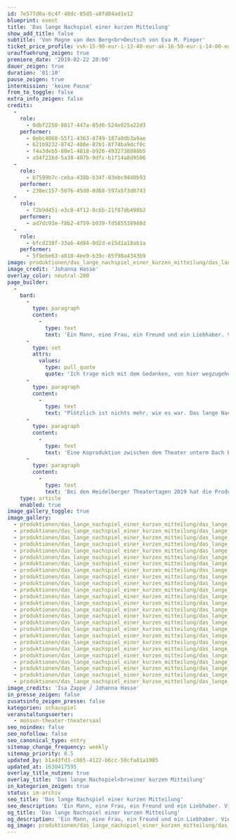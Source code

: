 ```yaml
---
id: 7e577d0a-6c4f-40dc-85d5-a8fd84ad1e12
blueprint: event
title: 'Das lange Nachspiel einer kurzen Mitteilung'
show_add_title: false
subtitle: 'Von Magne van den Berg<br>Deutsch von Eva M. Pieper'
ticket_price_profile: vvk-15-90-eur-i-13-40-eur-ak-16-50-eur-i-14-00-eur
urauffuehrung_zeigen: true
premiere_date: '2019-02-22 20:00'
dauer_zeigen: true
duration: '01:10'
pause_zeigen: true
intermission: 'keine Pause'
from_to_toggle: false
extra_info_zeigen: false
credits:
  -
    role:
      - 0dbf2250-8817-447a-85d6-524e025a22d3
    performer:
      - 0ebc4068-55f1-4363-8749-187a8db3a9ae
      - 621b9232-8742-408e-87b1-8f74ba9dcf0c
      - f4a3deb5-88e1-4818-b926-4932738888b5
      - a54f216d-5a38-407b-9dfc-b1f14a8d9506
  -
    role:
      - b7599b7c-ceba-438b-b34f-83ebc9440b93
    performer:
      - 230ec157-5076-45d0-8d68-597a5f3d0743
  -
    role:
      - f2b9d451-e3c8-4f12-8c6b-21f07db498b2
    performer:
      - ad7dc93e-f8b2-4759-b939-fd585538988d
  -
    role:
      - bfcd238f-33a6-4d84-9d2d-e15d1a18ab1a
    performer:
      - 5f9ebe63-a818-4ee9-b39c-85f98a4343b9
image: produktionen/das_lange_nachspiel_einer_kurzen_mitteilung/das_lange_nachspiel_c_johanna_hasse_2019_cover.jpg
image_credit: 'Johanna Hasse'
overlay_color: neutral-200
page_builder:
  -
    bard:
      -
        type: paragraph
        content:
          -
            type: text
            text: 'Ein Mann, eine Frau, ein Freund und ein Liebhaber. Vier Freunde seit ewigen Zeiten. Jeder von ihnen hat seinen festen Platz. Bis eines Tages Jon zu Louise sagt:'
      -
        type: set
        attrs:
          values:
            type: pull_quote
            quote: 'Ich trage mich mit dem Gedanken, von hier wegzugehen.'
      -
        type: paragraph
        content:
          -
            type: text
            text: "Plötzlich ist nichts mehr, wie es war. Das lange Nachspiel einer kurzen Mitteilung\_rast im Sprach-Stakkato über die Gefühlsklaviatur. Kunstvoll und mit einem feinen Gespür für Komik und Tragik formt die niederländische Autorin Magne van den Berg die Dialoge zwischen ihren Figuren und lenkt den Blick auf die Fragilität unseres sozialen Miteinander.\_"
      -
        type: paragraph
        content:
          -
            type: text
            text: 'Eine Koproduktion zwischen dem Theater unterm Dach Berlin und dem monsun.theater Hamburg. Gefördert von der Ilse und Dr. Horst Rusch Stiftung.'
      -
        type: paragraph
        content:
          -
            type: text
            text: 'Bei den Heidelberger Theatertagen 2019 hat die Produktion den Publikumspreis „Puck“ gewonnen.'
    type: article
    enabled: true
image_gallery_toggle: true
image_gallery:
  - produktionen/das_lange_nachspiel_einer_kurzen_mitteilung/das_lange_nachspiel_c_isa_zappe_2019_001.JPG
  - produktionen/das_lange_nachspiel_einer_kurzen_mitteilung/das_lange_nachspiel_c_isa_zappe_2019_009.JPG
  - produktionen/das_lange_nachspiel_einer_kurzen_mitteilung/das_lange_nachspiel_c_isa_zappe_2019_022.JPG
  - produktionen/das_lange_nachspiel_einer_kurzen_mitteilung/das_lange_nachspiel_c_isa_zappe_2019_031.JPG
  - produktionen/das_lange_nachspiel_einer_kurzen_mitteilung/das_lange_nachspiel_c_isa_zappe_2019_034.JPG
  - produktionen/das_lange_nachspiel_einer_kurzen_mitteilung/das_lange_nachspiel_c_isa_zappe_2019_054.JPG
  - produktionen/das_lange_nachspiel_einer_kurzen_mitteilung/das_lange_nachspiel_c_isa_zappe_2019_080.JPG
  - produktionen/das_lange_nachspiel_einer_kurzen_mitteilung/das_lange_nachspiel_c_isa_zappe_2019_086.JPG
  - produktionen/das_lange_nachspiel_einer_kurzen_mitteilung/das_lange_nachspiel_c_isa_zappe_2019_105.JPG
  - produktionen/das_lange_nachspiel_einer_kurzen_mitteilung/das_lange_nachspiel_c_isa_zappe_2019_110.JPG
  - produktionen/das_lange_nachspiel_einer_kurzen_mitteilung/das_lange_nachspiel_c_johanna_hasse_2019_111.JPG
  - produktionen/das_lange_nachspiel_einer_kurzen_mitteilung/das_lange_nachspiel_c_johanna_hasse_2019_112.JPG
  - produktionen/das_lange_nachspiel_einer_kurzen_mitteilung/das_lange_nachspiel_c_johanna_hasse_2019_113.JPG
  - produktionen/das_lange_nachspiel_einer_kurzen_mitteilung/das_lange_nachspiel_c_johanna_hasse_2019_114.JPG
  - produktionen/das_lange_nachspiel_einer_kurzen_mitteilung/das_lange_nachspiel_c_johanna_hasse_2019_117.JPG
  - produktionen/das_lange_nachspiel_einer_kurzen_mitteilung/das_lange_nachspiel_c_johanna_hasse_2019_118.JPG
  - produktionen/das_lange_nachspiel_einer_kurzen_mitteilung/das_lange_nachspiel_c_johanna_hasse_2019_119.JPG
  - produktionen/das_lange_nachspiel_einer_kurzen_mitteilung/das_lange_nachspiel_c_johanna_hasse_2019_120.JPG
  - produktionen/das_lange_nachspiel_einer_kurzen_mitteilung/das_lange_nachspiel_c_johanna_hasse_2019_121.JPG
  - produktionen/das_lange_nachspiel_einer_kurzen_mitteilung/das_lange_nachspiel_c_johanna_hasse_2019_123.JPG
  - produktionen/das_lange_nachspiel_einer_kurzen_mitteilung/das_lange_nachspiel_c_johanna_hasse_2019_124.JPG
  - produktionen/das_lange_nachspiel_einer_kurzen_mitteilung/das_lange_nachspiel_c_johanna_hasse_2019_125.JPG
  - produktionen/das_lange_nachspiel_einer_kurzen_mitteilung/das_lange_nachspiel_c_johanna_hasse_2019_129.JPG
  - produktionen/das_lange_nachspiel_einer_kurzen_mitteilung/das_lange_nachspiel_c_johanna_hasse_2019_130.JPG
  - produktionen/das_lange_nachspiel_einer_kurzen_mitteilung/das_lange_nachspiel_c_johanna_hasse_2019_131.JPG
image_credits: 'Isa Zappe / Johanna Hasse'
in_presse_zeigen: false
zusatsinfo_zeigen_presse: false
kategorien: schauspiel
veranstaltungsoerter:
  - monsun-theater-theatersaal
seo_noindex: false
seo_nofollow: false
seo_canonical_type: entry
sitemap_change_frequency: weekly
sitemap_priority: 0.5
updated_by: b1a43fd3-c865-4122-b6cc-50cfa81a1985
updated_at: 1630417595
overlay_title_nutzen: true
overlay_title: 'Das lange Nachspiel<br>einer kurzen Mitteilung'
in_kategorien_zeigen: true
status: im-archiv
seo_title: 'Das lange Nachspiel einer kurzen Mitteilung'
seo_description: 'Ein Mann, eine Frau, ein Freund und ein Liebhaber. Vier Freunde seit ewigen Zeiten. Jeder von ihnen hat seinen Platz. Bis eines Tages Jon zu Louise etwas sagt…'
og_title: 'Das lange Nachspiel einer kurzen Mitteilung'
og_description: 'Ein Mann, eine Frau, ein Freund und ein Liebhaber. Vier Freunde seit ewigen Zeiten. Jeder von ihnen hat seinen Platz. Bis eines Tages Jon zu Louise etwas sagt…'
og_image: produktionen/das_lange_nachspiel_einer_kurzen_mitteilung/das_lange_nachspiel_social_media_image.jpg
---
```

